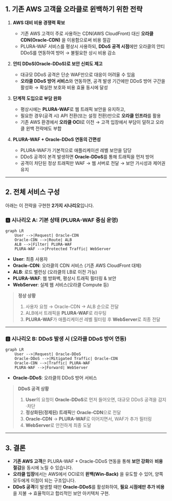 ## 1. 기존 AWS 고객을 오라클로 윈백하기 위한 전략

1. **AWS 대비 비용 경쟁력 확보**  
   - 기존 AWS 고객이 주로 사용하는 CDN(AWS CloudFront) 대신 **오라클 CDN(Oracle-CDN)** 을 이용함으로써 비용 절감  
   - PLURA-WAF 서비스를 평상시 사용하되, **DDoS 공격 시점**에만 오라클의 안티 DDoS를 연동하여 방어 → 불필요한 상시 비용 감소

2. **안티 DDoS(Oracle-DDoS)로 보안 신뢰도 제고**  
   - 대규모 DDoS 공격은 단순 WAF만으로 대응이 어려울 수 있음  
   - **오라클 DDoS 방어 서비스**와 연동하면, 공격 발생 기간에만 DDoS 방어 구간을 활성화 → 확실한 보호와 비용 효율 동시에 달성

3. **단계적 도입으로 부담 완화**  
   - 평상시에는 **PLURA-WAF**로 웹 트래픽 보안을 유지하고,  
   - 필요한 경우(공격 시) API 전환(또는 설정 전환)만으로 **오라클 인프라**를 활용  
   - 기존 AWS 환경에서 **오라클 OCI**로 이전 → 고객 입장에서 부담이 덜하고 오라클 윈백 전략에도 부합

4. **PLURA-WAF + Oracle-DDoS 연동의 간편성**  
   - PLURA-WAF가 기본적으로 애플리케이션 레벨 보안을 담당  
   - DDoS 공격이 본격 발생하면 **Oracle-DDoS**를 통해 트래픽을 먼저 방어  
   - 공격이 차단된 정상 트래픽만 WAF → 웹 서버로 전달 → 보안 가시성과 제어권 유지

---

## 2. 전체 서비스 구성

아래는 이 전략을 구현한 **2가지 시나리오**입니다.

### 🅰️ 시나리오 A: 기본 상태 (PLURA-WAF 중심 운영)

```mermaid
graph LR
    User -->|Request| Oracle-CDN
    Oracle-CDN -->|Route| ALB
    ALB -->|Filter| PLURA-WAF
    PLURA-WAF -->|Protected Traffic| WebServer
```

- **User**: 최종 사용자  
- **Oracle-CDN**: 오라클의 CDN 서비스 (기존 AWS CloudFront 대체)  
- **ALB**: 로드 밸런싱 (오라클의 LB로 이전 가능)  
- **PLURA-WAF**: 웹 방화벽, 평상시 트래픽 필터링 & 보안  
- **WebServer**: 실제 웹 서비스(오라클 Compute 등)  

> **정상 상황**  
> 1. 사용자 요청 → Oracle-CDN → ALB 순으로 전달  
> 2. ALB에서 트래픽을 **PLURA-WAF**로 라우팅  
> 3. **PLURA-WAF**가 애플리케이션 레벨 필터링 후 **WebServer**로 최종 전달  

---

### 🅱️ 시나리오 B: DDoS 발생 시 (오라클 DDoS 방어 연동)

```mermaid
graph LR
    User -->|Request| Oracle-DDoS
    Oracle-DDoS -->|Mitigated Traffic| Oracle-CDN
    Oracle-CDN -->|Traffic| PLURA-WAF
    PLURA-WAF -->|Forward| WebServer
```

- **Oracle-DDoS**: 오라클의 DDoS 방어 서비스  

> **DDoS 공격 상황**  
> 1. **User**의 요청이 **Oracle-DDoS**로 먼저 들어오면, 대규모 DDoS 공격을 감지·차단  
> 2. **정상화된(정제된) 트래픽**만 **Oracle-CDN**으로 전달  
> 3. **Oracle-CDN** → **PLURA-WAF**로 이어지면서, WAF가 추가 필터링  
> 4. **WebServer**로 안전하게 최종 도달  

---

## 3. 결론

- **기존 AWS 고객**은 PLURA-WAF + Oracle-DDoS 연동을 통해 **보안 강화**와 **비용 절감**을 동시에 노릴 수 있습니다.  
- **오라클 입장**에서는 AWS에서 OCI로의 **윈백(Win-Back)** 을 유도할 수 있어, 양쪽 모두에게 이점이 되는 구조입니다.  
- **DDoS 공격**이 발생할 때만 **Oracle-DDoS**를 활성화하여, **필요 시점에만 추가 비용**을 지불 → 효율적이고 합리적인 보안 아키텍처 구현.  
